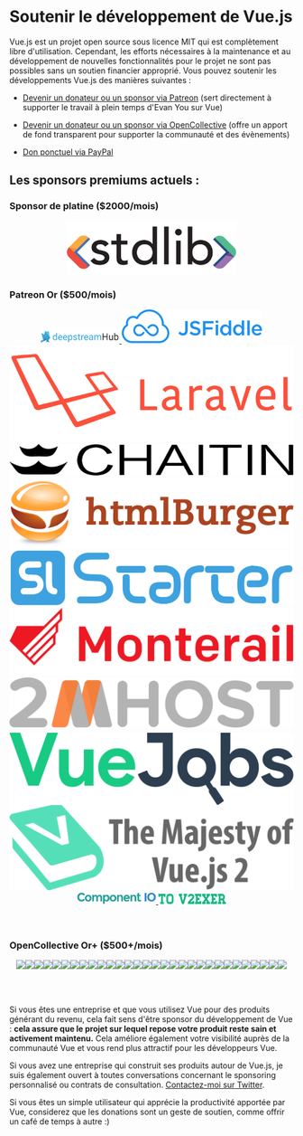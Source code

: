 # Soutenir le développement de Vue.js

Vue.js est un projet open source sous licence MIT qui est complètement libre d'utilisation.
Cependant, les efforts nécessaires à la maintenance et au développement de nouvelles fonctionnalités pour le projet ne sont pas possibles sans un soutien financier approprié. Vous pouvez soutenir les développements Vue.js des manières suivantes :

- [Devenir un donateur ou un sponsor via Patreon](https://www.patreon.com/evanyou) (sert directement à supporter le travail à plein temps d'Evan You sur Vue)

- [Devenir un donateur ou un sponsor via OpenCollective](https://opencollective.com/vuejs) (offre un apport de fond transparent pour supporter la communauté et des évènements)

- [Don ponctuel via PayPal](https://www.paypal.me/evanyou)

## Les sponsors premiums actuels :

### Sponsor de platine ($2000/mois)

<p style="text-align: center;">
  <a href="https://stdlib.com">
    <img style="width:300px" src="/images/stdlib.png">
  </a>
</p>

### Patreon Or ($500/mois)

<p style="text-align: center; margin-top: 0; margin-bottom: 60px" class="sponsors-page">
  <a href="https://deepstreamhub.com" target="_blank" style="width:140px;top:1px">
    <img src="/images/deepstream.png" style="width:140px">
  </a><a href="https://jsfiddle.net">
    <img src="/images/jsfiddle.png">
  </a><a href="https://laravel.com">
    <img src="/images/laravel.png">
  </a><a href="https://chaitin.cn">
    <img src="/images/chaitin.png">
  </a><a href="https://htmlburger.com" target="_blank">
    <img src="/images/htmlburger.png">
  </a><a href="https://starter.someline.com/" target="_blank">
    <img src="/images/someline.png">
  </a><a href="http://monterail.com/" target="_blank">
    <img src="/images/monterail.png">
  </a><a href="https://www.2mhost.com/" target="_blank">
    <img src="/images/2mhost.png">
  </a><a href="https://vuejobs.com/?ref=vuejs" target="_blank" style="position:relative;top:6px">
    <img src="/images/vuejobs.svg">
  </a><a href="https://leanpub.com/vuejs2" target="_blank">
    <img src="/images/tmvuejs2.png">
  </a><a href="https://component.io" target="_blank" style="width:140px">
    <img src="/images/component_io.png" style="width:140px">
  </a><a href="https://www.v2ex.com/t/379389" target="_blank" style="width:120px;">
    <img src="/images/v2exer.png" style="width:120px;">
  </a>
</p>

### OpenCollective Or+ ($500+/mois)

<p style="text-align: center; margin-top: 0; margin-bottom: 60px">
  <a href="https://opencollective.com/vuejs/sponsor/0/website" target="_blank"><img src="https://opencollective.com/vuejs/sponsor/0/avatar.svg"></a><a href="https://opencollective.com/vuejs/sponsor/1/website" target="_blank"><img src="https://opencollective.com/vuejs/sponsor/1/avatar.svg"></a><a href="https://opencollective.com/vuejs/sponsor/2/website" target="_blank"><img src="https://opencollective.com/vuejs/sponsor/2/avatar.svg"></a><a href="https://opencollective.com/vuejs/sponsor/3/website" target="_blank"><img src="https://opencollective.com/vuejs/sponsor/3/avatar.svg"></a><a href="https://opencollective.com/vuejs/sponsor/4/website" target="_blank"><img src="https://opencollective.com/vuejs/sponsor/4/avatar.svg"></a><a href="https://opencollective.com/vuejs/sponsor/5/website" target="_blank"><img src="https://opencollective.com/vuejs/sponsor/5/avatar.svg"></a><a href="https://opencollective.com/vuejs/sponsor/6/website" target="_blank"><img src="https://opencollective.com/vuejs/sponsor/6/avatar.svg"></a><a href="https://opencollective.com/vuejs/sponsor/7/website" target="_blank"><img src="https://opencollective.com/vuejs/sponsor/7/avatar.svg"></a><a href="https://opencollective.com/vuejs/sponsor/8/website" target="_blank"><img src="https://opencollective.com/vuejs/sponsor/8/avatar.svg"></a><a href="https://opencollective.com/vuejs/sponsor/9/website" target="_blank"><img src="https://opencollective.com/vuejs/sponsor/9/avatar.svg"></a><a href="https://opencollective.com/vuejs/sponsor/10/website" target="_blank"><img src="https://opencollective.com/vuejs/sponsor/10/avatar.svg"></a><a href="https://opencollective.com/vuejs/sponsor/11/website" target="_blank"><img src="https://opencollective.com/vuejs/sponsor/11/avatar.svg"></a><a href="https://opencollective.com/vuejs/sponsor/12/website" target="_blank"><img src="https://opencollective.com/vuejs/sponsor/12/avatar.svg"></a><a href="https://opencollective.com/vuejs/sponsor/13/website" target="_blank"><img src="https://opencollective.com/vuejs/sponsor/13/avatar.svg"></a><a href="https://opencollective.com/vuejs/sponsor/14/website" target="_blank"><img src="https://opencollective.com/vuejs/sponsor/14/avatar.svg"></a><a href="https://opencollective.com/vuejs/sponsor/15/website" target="_blank"><img src="https://opencollective.com/vuejs/sponsor/15/avatar.svg"></a><a href="https://opencollective.com/vuejs/sponsor/16/website" target="_blank"><img src="https://opencollective.com/vuejs/sponsor/16/avatar.svg"></a><a href="https://opencollective.com/vuejs/sponsor/17/website" target="_blank"><img src="https://opencollective.com/vuejs/sponsor/17/avatar.svg"></a><a href="https://opencollective.com/vuejs/sponsor/18/website" target="_blank"><img src="https://opencollective.com/vuejs/sponsor/18/avatar.svg"></a><a href="https://opencollective.com/vuejs/sponsor/19/website" target="_blank"><img src="https://opencollective.com/vuejs/sponsor/19/avatar.svg"></a><a href="https://opencollective.com/vuejs/sponsor/20/website" target="_blank"><img src="https://opencollective.com/vuejs/sponsor/20/avatar.svg"></a><a href="https://opencollective.com/vuejs/sponsor/21/website" target="_blank"><img src="https://opencollective.com/vuejs/sponsor/21/avatar.svg"></a><a href="https://opencollective.com/vuejs/sponsor/22/website" target="_blank"><img src="https://opencollective.com/vuejs/sponsor/22/avatar.svg"></a><a href="https://opencollective.com/vuejs/sponsor/23/website" target="_blank"><img src="https://opencollective.com/vuejs/sponsor/23/avatar.svg"></a><a href="https://opencollective.com/vuejs/sponsor/24/website" target="_blank"><img src="https://opencollective.com/vuejs/sponsor/24/avatar.svg"></a><a href="https://opencollective.com/vuejs/sponsor/25/website" target="_blank"><img src="https://opencollective.com/vuejs/sponsor/25/avatar.svg"></a><a href="https://opencollective.com/vuejs/sponsor/26/website" target="_blank"><img src="https://opencollective.com/vuejs/sponsor/26/avatar.svg"></a><a href="https://opencollective.com/vuejs/sponsor/27/website" target="_blank"><img src="https://opencollective.com/vuejs/sponsor/27/avatar.svg"></a><a href="https://opencollective.com/vuejs/sponsor/28/website" target="_blank"><img src="https://opencollective.com/vuejs/sponsor/28/avatar.svg"></a><a href="https://opencollective.com/vuejs/sponsor/29/website" target="_blank"><img src="https://opencollective.com/vuejs/sponsor/29/avatar.svg"></a>
</p>

Si vous êtes une entreprise et que vous utilisez Vue pour des produits générant du revenu, cela fait sens d'être sponsor du développement de Vue : **cela assure que le projet sur lequel repose votre produit reste sain et activement maintenu.** Cela améliore également votre visibilité auprès de la communauté Vue et vous rend plus attractif pour les développeurs Vue.

Si vous avez une entreprise qui construit ses produits autour de Vue.js, je suis également ouvert à toutes conversations concernant le sponsoring personnalisé ou contrats de consultation. [Contactez-moi sur Twitter](https://twitter.com/youyuxi).

Si vous êtes un simple utilisateur qui apprécie la productivité apportée par Vue, considerez que les donations sont un geste de soutien, comme offrir un café de temps à autre :)
